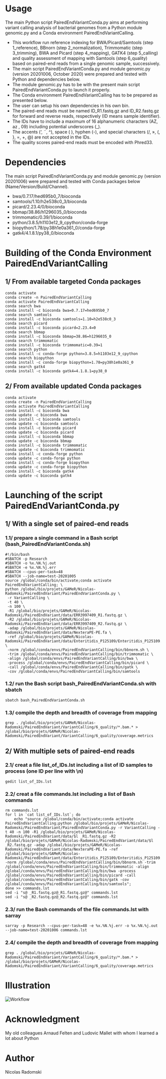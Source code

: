 # Usage
The main Python script PairedEndVariantConda.py aims at performing variant calling analysis of bacterial genomes from a Python module genomic.py and a Conda environment PairedEndVariantCalling.
- This workflow run reference indexing for BWA/Picard/Samtools (step 1_reference), BBnorn (step 2_normalization), Trimmomatic (step 3_trimming), BWA and Picard (step 4_mapping), GATK4 (step 5_calling) and quality assessment of mapping with Samtools (step 6_quality) based on paired-end reads from a single genomic sample, successively.
- The main script PairedEndVariantConda.py and module genomic.py (version 20201006, October 2020) were prepared and tested with Python and dependencies below.
- The module genomic.py has to be with the present main script PairedEndVariantConda.py to launch it properly.
- The Conda environment PairedEndVariantCalling has to be prepared as presented below.
- The user can setup his own dependencies in his own bin.
- The paired-end reads must be named ID_R1.fastq.gz and ID_R2.fastq.gz for forward and reverse reads, respectively (ID means sample identifier).
- The IDs have to include a maximum of 16 alphanumeric characters (AZ, az , 09) including potential underscores (_).
- The accents (‘, ¨, ^), space ( ), hyphen (-), and special characters (/, », (, }, =, +, @) are not accepted in the IDs.
- The quality scores paired-end reads must be encoded with Phred33.
# Dependencies
The main script PairedEndVariantConda.py and module genomic.py (version 20201006) were prepared and tested with Conda packages below (Name/Version/Build/Channel).
- bwa/0.7.17/hed695b0_7/bioconda
- samtools/1.10/h2e538c0_3/bioconda
- picard/2.23.4/0/bioconda
- bbmap/38.86/h1296035_0/bioconda
- trimmomatic/0.39/1/bioconda
- python/3.8.5/h1103e12_9_cpython/conda-forge
- biopython/1.78/py38h1e0a361_0/conda-forge
- gatk4/4.1.8.1/py38_0/bioconda
# Building of the Conda Environment PairedEndVariantCalling
## 1/ From available targeted Conda packages
```
conda activate
conda create -n PairedEndVariantCalling
conda activate PairedEndVariantCalling
conda search bwa
conda install -c bioconda bwa=0.7.17=hed695b0_7
conda search samtools
conda install -c bioconda samtools=1.10=h2e538c0_3
conda search picard
conda install -c bioconda picard=2.23.4=0
conda search bbmap
conda install -c bioconda bbmap=38.86=h1296035_0
conda search trimmomatic
conda install -c bioconda trimmomatic=0.39=1
conda search python
conda install -c conda-forge python=3.8.5=h1103e12_9_cpython
conda search biopython
conda install -c conda-forge biopython=1.78=py38h1e0a361_0
conda search gatk4
conda install -c bioconda gatk4=4.1.8.1=py38_0
```
## 2/ From available updated Conda packages
```
conda activate
conda create -n PairedEndVariantCalling
conda activate PairedEndVariantCalling
conda install -c bioconda bwa
conda update -c bioconda bwa
conda install -c bioconda samtools
conda update -c bioconda samtools
conda install -c bioconda picard
conda update -c bioconda picard
conda install -c bioconda bbmap
conda update -c bioconda bbmap
conda install -c bioconda trimmomatic
conda update -c bioconda trimmomatic
conda install -c conda-forge python
conda update -c conda-forge python
conda install -c conda-forge biopython
conda update -c conda-forge biopython
conda install -c bioconda gatk4
conda update -c bioconda gatk4
```
# Launching of the script PairedEndVariantConda.py
## 1/ With a single set of paired-end reads
### 1.1/ prepare a single command in a Bash script (bash_PairedEndVariantConda.sh)
```
#!/bin/bash
#SBATCH -p Research
#SBATCH -o %x.%N.%j.out
#SBATCH -e %x.%N.%j.err
#SBATCH --cpus-per-task=48
#SBATCH --job-name=test-20201005
source /global/conda/bin/activate;conda activate PairedEndVariantCalling; \
python /global/bio/projets/GAMeR/Nicolas-Radomski/PairedEndVariant/PairedEndVariantConda.py \
 -r VariantCalling \
 -t 40 \
 -n 100 \
 -R1 /global/bio/projets/GAMeR/Nicolas-Radomski/PairedEndVariant/data/ERR3997409_R1.fastq.gz \
 -R2 /global/bio/projets/GAMeR/Nicolas-Radomski/PairedEndVariant/data/ERR3997409_R2.fastq.gz \
 -adap /global/bio/projets/GAMeR/Nicolas-Radomski/PairedEndVariant/data/NexteraPE-PE.fa \
 -ref /global/bio/projets/GAMeR/Nicolas-Radomski/PairedEndVariant/data/Enteritidis_P125109/Enteritidis_P125109.fasta \
 -norm /global/conda/envs/PairedEndVariantCalling/bin/bbnorm.sh \
 -trim /global/conda/envs/PairedEndVariantCalling/bin/trimmomatic \
 -align /global/conda/envs/PairedEndVariantCalling/bin/bwa \
 -process /global/conda/envs/PairedEndVariantCalling/bin/picard \
 -call /global/conda/envs/PairedEndVariantCalling/bin/gatk \
 -cov /global/conda/envs/PairedEndVariantCalling/bin/samtools
```
### 1.2/ run the Bash script bash_PairedEndVariantConda.sh with sbatch
```
sbatch bash_PairedEndVariantConda.sh
```
### 1.3/ compile the depth and breadth of coverage from mapping
```
grep . /global/bio/projets/GAMeR/Nicolas-Radomski/PairedEndVariant/VariantCalling/6_quality/*.bam.* > /global/bio/projets/GAMeR/Nicolas-Radomski/PairedEndVariant/VariantCalling/6_quality/coverage.metrics
```
## 2/ With multiple sets of paired-end reads
### 2.1/ creat a file list_of_IDs.lst including a list of ID samples to process (one ID per line with \n)
```
gedit list_of_IDs.lst
```
### 2.2/ creat a file commands.lst including a list of Bash commands
```
rm commands.lst
for l in `cat list_of_IDs.lst`; do
	echo "source /global/conda/bin/activate;conda activate PairedEndVariantCalling;python /global/bio/projets/GAMeR/Nicolas-Radomski/PairedEndVariant/PairedEndVariantConda.py -r VariantCalling -t 40 -n 100 -R1 /global/bio/projets/GAMeR/Nicolas-Radomski/PairedEndVariant/data/$l _R1.fastq.gz -R2 /global/bio/projets/GAMeR/Nicolas-Radomski/PairedEndVariant/data/$l _R2.fastq.gz -adap /global/bio/projets/GAMeR/Nicolas-Radomski/PairedEndVariant/data/NexteraPE-PE.fa -ref /global/bio/projets/GAMeR/Nicolas-Radomski/PairedEndVariant/data/Enteritidis_P125109/Enteritidis_P125109.fasta -norm /global/conda/envs/PairedEndVariantCalling/bin/bbnorm.sh -trim /global/conda/envs/PairedEndVariantCalling/bin/trimmomatic -align /global/conda/envs/PairedEndVariantCalling/bin/bwa -process /global/conda/envs/PairedEndVariantCalling/bin/picard -call /global/conda/envs/PairedEndVariantCalling/bin/gatk -cov /global/conda/envs/PairedEndVariantCalling/bin/samtools";
done >> commands.lst
sed -i "s@ _R1.fastq.gz@_R1.fastq.gz@" commands.lst
sed -i "s@ _R2.fastq.gz@_R2.fastq.gz@" commands.lst
```
### 2.3/ run the Bash commands of the file commands.lst with sarray
```
sarray -p Research --cpus-per-task=48 -e %x.%N.%j.err -o %x.%N.%j.out --job-name=test-20201006 commands.lst
```
### 2.4/ compile the depth and breadth of coverage from mapping
```
grep . /global/bio/projets/GAMeR/Nicolas-Radomski/PairedEndVariant/VariantCalling/6_quality/*.bam.* > /global/bio/projets/GAMeR/Nicolas-Radomski/PairedEndVariant/VariantCalling/6_quality/coverage.metrics
```
# Illustration
![Workflow](https://github.com/Nicolas-Radomski/PairedEndVariantConda/blob/main/illustration.png)
# Acknowledgment
My old colleagues Arnaud Felten and Ludovic Mallet with whom I learned a lot about Python
# Author
Nicolas Radomski
